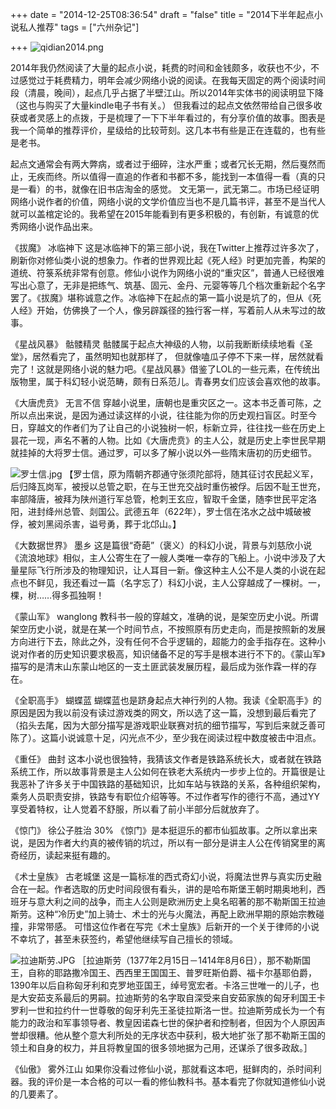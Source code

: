 +++
date = "2014-12-25T08:36:54"
draft = "false"
title = "2014下半年起点小说私人推荐"
tags = ["六州杂记"]

+++
![qidian2014.png](http://upload-images.jianshu.io/upload_images/22841-a87e5d86e8a34eb5.png)

2014年我仍然阅读了大量的起点小说，耗费的时间和金钱颇多，收获也不少，不过感觉过于耗费精力，明年会减少网络小说的阅读。在我每天固定的两个阅读时间段（清晨，晚间），起点几乎占据了半壁江山。所以2014年实体书的阅读明显下降（这也与购买了大量kindle电子书有关。）
但我看过的起点文依然带给自己很多收获或者灵感上的点拨，于是梳理了一下下半年看过的，有分享价值的故事。图表是我一个简单的推荐评价，星级给的比较苛刻。这几本书有些是正在连载的，也有些是老书。

起点文通常会有两大弊病，或者过于细碎，注水严重；或者冗长无期，然后戛然而止，无疾而终。所以值得一直追的作者和书都不多，能找到一本值得一看（真的只是一看）的书，就像在旧书店淘金的感觉。
文无第一，武无第二。市场已经证明网络小说作者的价值，网络小说的文学价值应当也不是几篇书评，甚至不是当代人就可以盖棺定论的。我希望在2015年能看到有更多积极的，有创新，有诚意的优秀网络小说作品出来。

《拔魔》 冰临神下
这是冰临神下的第三部小说，我在Twitter上推荐过许多次了，刷新你对修仙类小说的想象力。作者的世界观比起《死人经》时更加完善，构架的道统、符箓系统非常有创意。修仙小说作为网络小说的“重灾区”，普通人已经很难写出心意了，无非是把练气、筑基、固元、金丹、元婴等等几个档次重新起个名字罢了。《拔魔》堪称诚意之作。冰临神下在起点的第一篇小说是坑了的，但从《死人经》开始，仿佛换了一个人，像另辟蹊径的独行客一样，写着前人从未写过的故事。

《星战风暴》 骷髅精灵
骷髅属于起点大神级的人物，以前我断断续续地看《圣堂》，居然看完了，虽然明知也就那样了， 但就像嗑瓜子停不下来一样，居然就看完了！这就是网络小说的魅力吧。《星战风暴》借鉴了LOL的一些元素，在传统出版物里，属于科幻轻小说范畴，颇有日系范儿。青春男女们应该会喜欢他的故事。

《大唐虎贲》 无言不信
穿越小说里，唐朝也是重灾区之一。这本书乏善可陈，之所以点出来说，是因为通过读这样的小说，往往能为你的历史观扫盲区。时至今日，穿越文的作者们为了让自己的小说独树一帜，标新立异，往往找一些在历史上昙花一现，声名不著的人物。比如《大唐虎贲》的主人公，就是历史上李世民早期就挂掉的大将罗士信。通过罗，可以多了解小说以外一些隋末唐初的历史细节。

![罗士信.jpg](http://upload-images.jianshu.io/upload_images/22841-b5ee067f647c7405.jpg)
【罗士信，原为隋朝齐郡通守张须陀部将，随其征讨农民起义军，后归降瓦岗军，被授以总管之职，在与王世充交战时重伤被俘。后因不耻王世充，率部降唐，被拜为陕州道行军总管，枪刺王玄应，智取千金堡，随李世民平定洛阳，进封绛州总管、剡国公。武德五年（622年），罗士信在洺水之战中城破被俘，被刘黑闼杀害，谥号勇，葬于北邙山。】

《大数据世界》 墨乡
这是篇很“奇葩”（褒义）的科幻小说，背景与刘慈欣小说《流浪地球》相似，主人公寄生在了一艘人类唯一幸存的飞船上。小说中涉及了大量星际飞行所涉及的物理知识，让人耳目一新。像这种主人公不是人类的小说在起点也不鲜见，我还看过一篇（名字忘了）科幻小说，主人公穿越成了一棵树。一，棵，树……得多孤独啊！

《蒙山军》 wanglong
教科书一般的穿越文，准确的说，是架空历史小说。所谓架空历史小说，就是在某一个时间节点，不按照原有历史走向，而是按照新的发展方向进行下去，除此之外，没有任何不合乎逻辑的，超能力的金手指存在。这种小说对作者的历史知识要求极高，知识储备不足的写手是根本进行不下的。《蒙山军》描写的是清末山东蒙山地区的一支土匪武装发展历程，最后成为张作霖一样的存在。

《全职高手》 蝴蝶蓝
蝴蝶蓝也是跻身起点大神行列的人物。我读《全职高手》的原因是因为我以前没有读过游戏类的网文，所以选了这一篇，没想到最后看完了（掐头去尾，因为大部分描写是游戏职业联赛对抗的细节描写，写到后来就乏善可陈了）。这篇小说诚意十足，闪光点不少，至少我在阅读过程中数度被击中泪点。

《重任》 曲封
这本小说也很独特，我猜该文作者是铁路系统长大，或者就在铁路系统工作，所以故事背景是主人公如何在铁老大系统内一步步上位的。开篇很是让我恶补了许多关于中国铁路的基础知识，比如车站与铁路的关系，各种组织架构，乘务人员职责安排，铁路专有职位介绍等等。不过作者写作的德行不高，通过YY享受着特权，让人觉着不舒服，所以看了前小半部分后就放弃了。

《惊门》 徐公子胜治 30%
《惊门》是本挺逗乐的都市仙狐故事。之所以拿出来说，是因为作者大约真的被传销的坑过，所以有一部分是讲主人公在传销窝里的离奇经历，读起来挺有趣的。

《术士皇族》 古老城堡
这是一篇标准的西式奇幻小说，将魔法世界与真实历史融合在一起。作者选取的历史时间段很有看头，讲的是哈布斯堡王朝时期奥地利，西班牙与意大利之间的战争，而主人公则是欧洲历史上臭名昭著的那不勒斯国王拉迪斯劳。这种“冷历史”加上骑士、术士的光与火魔法，再配上欧洲早期的原始宗教碰撞，非常带感。
可惜这位作者在写完《术士皇族》后新开的一个关于律师的小说不幸坑了，甚至未获签约，希望他继续写自己擅长的领域。

![拉迪斯劳.JPG](http://upload-images.jianshu.io/upload_images/22841-f05c020d6fb7b9fb.JPG)
［拉迪斯劳（1377年2月15日－1414年8月6日），那不勒斯国王，自称的耶路撒冷国王、西西里王国国王、普罗旺斯伯爵、福卡尔基耶伯爵，1390年以后自称匈牙利和克罗地亚国王，绰号宽宏者。卡洛三世唯一的儿子，也是大安茹支系最后的男嗣。拉迪斯劳的名字取自深受来自安茹家族的匈牙利国王卡罗利一世和拉约什一世尊敬的匈牙利先王圣徒拉斯洛一世。拉迪斯劳成长为一个有能力的政治和军事领导者、教皇因诺森七世的保护者和控制者，但因为个人原因声誉却很糟。他从整个意大利所处的无序状态中获利，极大地扩张了那不勒斯王国的领土和自身的权力，并且将教皇国的很多领地据为己用，还谋杀了很多政敌。］

《仙傲》 雾外江山
如果你没看过修仙小说，那就看这本吧，挺鲜肉的，杀时间利器。我的评价是一本合格的可以一看的修仙教科书。基本看完了你就知道修仙小说的几要素了。
